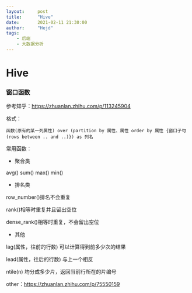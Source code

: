 ```yaml
---
layout:     post
title:      "Hive"
date:       2021-02-11 21:30:00
author:     "Hejd"
tags:
    - 后端
    - 大数据分析
---
```

# Hive

### 窗口函数

参考知乎：https://zhuanlan.zhihu.com/p/113245904

格式：

```mysql
函数(原有的某一列属性) over (partition by 属性、属性 order by 属性 {窗口子句 (rows between .. and ..)}) as 列名
```

常用函数：

* 聚合类

avg() sum() max() min()

* 排名类

row_number()排名不会重复

rank()相等时重复并且留出空位

dense_rank()相等时重复，不会留出空位

* 其他

lag(属性，往前的行数) 可以计算得到前多少次的结果

lead(属性，往后的行数) 与上一个相反

ntile(n) 均分成多少片，返回当前行所在的片编号



other：https://zhuanlan.zhihu.com/p/75550159